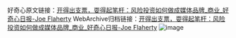 好奇心原文链接：[开得出支票，耍得起笔杆：风险投资如何做成媒体品牌_商业_好奇心日报-Joe Flaherty](https://www.qdaily.com/articles/8108.html)
WebArchive归档链接：[开得出支票，耍得起笔杆：风险投资如何做成媒体品牌_商业_好奇心日报-Joe Flaherty](http://web.archive.org/web/20190623152125/https://www.qdaily.com/articles/8108.html)
![image](http://ww3.sinaimg.cn/large/007d5XDply1g3vanix8t8j30u05j44qq)